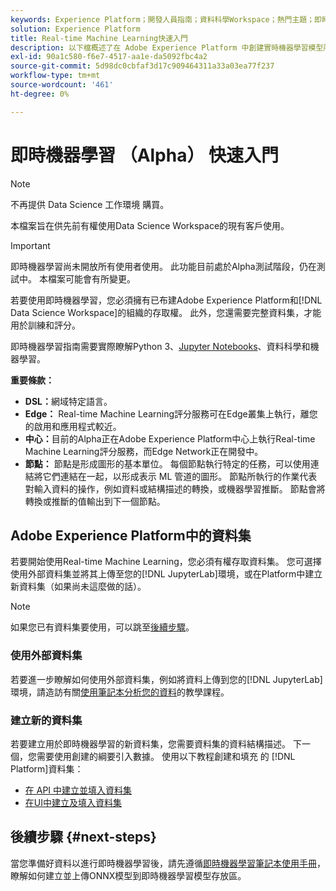 ```yaml
---
keywords: Experience Platform；開發人員指南；資料科學Workspace；熱門主題；即時機器學習；
solution: Experience Platform
title: Real-time Machine Learning快速入門
description: 以下檔概述了在 Adobe Experience Platform 中創建實時機器學習模型所需的步驟。
exl-id: 90a1c580-f6e7-4517-aa1e-da5092fbc4a2
source-git-commit: 5d98dc0cbfaf3d17c909464311a33a03ea77f237
workflow-type: tm+mt
source-wordcount: '461'
ht-degree: 0%

---
```


# 即時機器學習 （Alpha） 快速入門

>[!NOTE]
>
>不再提供 Data Science 工作環境 購買。
>
>本檔案旨在供先前有權使用Data Science Workspace的現有客戶使用。

>[!IMPORTANT]
>
>即時機器學習尚未開放所有使用者使用。 此功能目前處於Alpha測試階段，仍在測試中。 本檔案可能會有所變更。

若要使用即時機器學習，您必須擁有已布建Adobe Experience Platform和[!DNL Data Science Workspace]的組織的存取權。 此外，您還需要完整資料集，才能用於訓練和評分。

即時機器學習指南需要實際瞭解Python 3、[Jupyter Notebooks](../jupyterlab/overview.md)、資料科學和機器學習。

**重要條款：**

- **DSL：**&#x200B;網域特定語言。
- **Edge：** Real-time Machine Learning評分服務可在Edge叢集上執行，離您的啟用和應用程式較近。
- **中心：**&#x200B;目前的Alpha正在Adobe Experience Platform中心上執行Real-time Machine Learning評分服務，而Edge Network正在開發中。
- **節點：** 節點是形成圖形的基本單位。 每個節點執行特定的任務，可以使用連結將它們連結在一起，以形成表示 ML 管道的圖形。 節點所執行的作業代表對輸入資料的操作，例如資料或結構描述的轉換，或機器學習推斷。 節點會將轉換或推斷的值輸出到下一個節點。

## Adobe Experience Platform中的資料集

若要開始使用Real-time Machine Learning，您必須有權存取資料集。 您可選擇使用外部資料集並將其上傳至您的[!DNL JupyterLab]環境，或在Platform中建立新資料集（如果尚未這麼做的話）。

>[!NOTE]
>
>如果您已有資料集要使用，可以跳至[後續步驟](#next-steps)。

### 使用外部資料集

若要進一步瞭解如何使用外部資料集，例如將資料上傳到您的[!DNL JupyterLab]環境，請造訪有關[使用筆記本分析您的資料](../jupyterlab/analyze-your-data.md#external-data)的教學課程。

### 建立新的資料集

若要建立用於即時機器學習的新資料集，您需要資料集的資料結構描述。 下一個，您需要使用創建的綱要引入數據。 使用以下教程創建和填充 的 [!DNL Platform]資料集：

- [在 API 中建立並填入資料集](../../catalog/datasets/create.md)
- [在UI中建立及填入資料集](../../ingestion/tutorials/ingest-batch-data.md)

## 後續步驟 {#next-steps}

當您準備好資料以進行即時機器學習後，請先遵循[即時機器學習筆記本使用手冊](./rtml-authoring-notebook.md)，瞭解如何建立並上傳ONNX模型到即時機器學習模型存放區。
